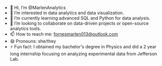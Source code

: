 - 👋 Hi, I’m @MarlenAnalytics
- 👀 I’m interested in data analytics and data visualization.
- 🌱 I’m currently learning advanced SQL and Python for data analysis.
- 💞️ I’m looking to collaborate on data-driven projects or open-source analytics tools.
- 📫 How to reach me: fornesmarlen013@outlook.com
- 😄 Pronouns: she/they
- ⚡ Fun fact: I obtained my bachelor's degree in Physics and did a 2 year long internship focusing on analyzing experimental data from Jefferson Lab.

<!---
MarlenAnalytics/MarlenAnalytics is a ✨ special ✨ repository because its `README.md` (this file) appears on your GitHub profile.
You can click the Preview link to take a look at your changes.
--->
